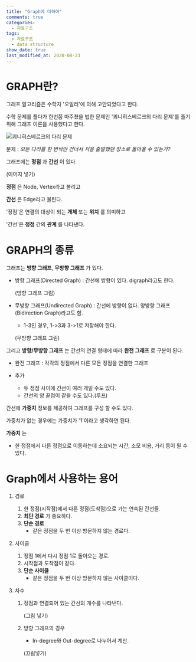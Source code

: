 ```yaml
---
title: "Graph에 대하여"
comments: true
categories:
  - 자료구조
tags:
  - 자료구조
  - data structure
show_date: true
last_modified_at: 2020-08-23
---
```


# GRAPH란?

그래프 알고리즘은 수학자 '오일러'에 의해 고안되었다고 한다.

수학 문제를 풀다가 한번쯤 마주쳤을 법한 문제인 '쾨니히스베르크의 다리 문제'를 풀기 위해 그래프 이론을 사용했다고 한다.

![쾨니히스베르크의 다리 문제]([https://ko.wikipedia.org/wiki/%EC%BE%A8%EB%8B%88%ED%9E%88%EC%8A%A4%EB%B2%A0%EB%A5%B4%ED%81%AC%EC%9D%98_%EB%8B%A4%EB%A6%AC_%EB%AC%B8%EC%A0%9C#/media/%ED%8C%8C%EC%9D%BC:Konigsberg_bridges.png](https://ko.wikipedia.org/wiki/쾨니히스베르크의_다리_문제#/media/파일:Konigsberg_bridges.png) "쾨니히스베르크의 다리 문제")

문제 : <cite>모든 다리를 한 번씩만 건너서 처음 출발했던 장소로 돌아올 수 있는가?</cite>



그래프에는 __정점__ 과 __간선__ 이 있다.

(이미지 넣기)

__정점__ 은 Node, Vertex라고 불리고

__간선__ 은 Edge라고 불린다.



'정점'은 연결의 대상이 되는 __개체__ 또는 __위치__ 를 의미하고

'간선'은 __정점__ 간의 __관계__ 를 나타낸다.



# GRAPH의 종류

그래프는 __방향 그래프__, __무방향 그래프__ 가 있다.



* 방향 그래프(Directed Graph) : 간선에 방향이 있다. digraph라고도 한다.

  (방향 그래프 그림)

* 무방향 그래프(Undirected Graph) : 간선에 방향이 없다. 양방향 그래프(Bidirection Graph)라고도 함.

  * 1-3인 경우, 1->3과 3->1로 저장해야 한다.

  (무방향 그래프 그림)



그리고 __방향/무방향 그래프__ 는 간선의 연결 형태에 따라 __완전 그래프__ 로 구분이 된다.



* 완전 그래프 : 각각의 정점에서 다른 모든 정점을 연결한 그래프



* 추가
  * 두 정점 사이에 간선이 여러 개일 수도 있다.
  * 간선의 양 끝점이 같을 수도 있다.(루프)



간선에 __가중치__ 정보를 제공하여 그래프를 구성 할 수도 있다.

가중치가 없는 경우에는 가중치가 '1'이라고 생각하면 된다.



__가중치__ 는

* 한 정점에서 다른 정점으로 이동하는데 소요되는 시간, 소모 비용, 거리 등이 될 수 있다.



# Graph에서 사용하는 용어

1. 경로
   1. 한 정점(시작점)에서 다른 정점(도착점)으로 가는 연속된 간선들.
   2. __최단 경로__ 가 중요하다.
   3. __단순 경로__
      * 같은 정점을 두 번 이상 방문하지 않는 경로다.

2. 사이클
   1. 정점 1에서 다시 정점 1로 돌아오는 경로.
   2. 시작점과 도착점이 같다.
   3. __단순 사이클__
      * 같은 정점을 두 번 이상 방문하지 않는 사이클이다.

3. 차수

   1. 정점과 연결되어 있는 간선의 개수를 나타낸다.

      (그림 넣기)

   2. 방향 그래프의 경우

      * In-degree와 Out-degree로 나누어서 계산.

      (끄림넣기)
